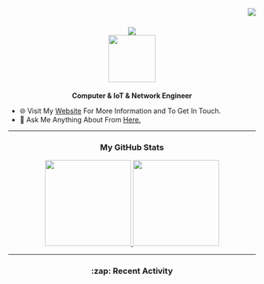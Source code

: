 <img align="right" src="https://visitor-badge.laobi.icu/badge?page_id=knetrix">

<h1 align="center">
  <a href="https://git.io/typing-svg">
    <img src="https://readme-typing-svg.herokuapp.com/?lines=Hi+There!+👋;I'm+Mustafa;&center=true&size=30">
  </a>
<div align="center">
<img align='center' src="https://media.giphy.com/media/LmNwrBhejkK9EFP504/giphy.gif" width=96>
</div>
</h1>

<p align="center"><b>Computer & IoT & Network Engineer</b></p>

- 🌐 Visit My [Website](https://www.knetrix.com/) For More Information and To Get In Touch.
- 💬 Ask Me Anything About From <a href="https://github.com/knetrix/knetrix/issues" title="Issues">Here.</a>

---

<h3 align="center">My GitHub Stats </h3>
<div align="center">
<a href="https://github.com/knetrix">
  <img height="175em" src="https://github-readme-stats.vercel.app/api?username=knetrix&count_private=true&show_icons=true&theme=chartreuse-dark" />
  </a>
  <a href="https://github.com/knetrix">
    <img height="175em" src="https://github-readme-stats.vercel.app/api/top-langs/?username=knetrix&layout=compact&theme=chartreuse-dark&langs_count=8" /></a>
</div>

---

<h3 align="center"> :zap: Recent Activity</h3>

<!--START_SECTION:activity-->
